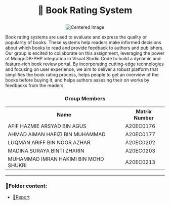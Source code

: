 <h1><p align='center'>📖 Book Rating System</p></h1>
<p align="center">
  <img src="images/books.png" alt="Centered Image">
</p>

<p>Book rating systems are used to evaluate and express the quality or popularity of books. These systems help readers make informed decisions about which books to read and provide feedback to authors and publishers. Our group is excited to collaborate on this assignment, leveraging the power of MongoDB-PHP integration in Visual Studio Code to build a dynamic and feature-rich book review portal. By incorporating cutting-edge technologies and focusing on user experience, we aim to deliver a robust platform that simplifies the book rating process, helps people to get an overview of the books before buying it, and helps authors assesing their on works by feedbacks from the readers. </p>


<h3><p align='center'>Group Members</p></h3>

 <table align='center'>
   <tr>
     <th>Name</th>
     <th>Matrix Number</th>
   </tr>
 
   <tr>
     <td>AFIF HAZMIE ARSYAD BIN AGUS</td>
     <td>A20EC0176</td>
   </tr>
 
   <tr>
     <td>AHMAD AIMAN HAFIZI BIN MUHAMMAD</td>
     <td>A20EC0177</td>
   </tr>
 
   <tr>
     <td>LUQMAN ARIFF BIN NOOR AZHAR</td>
     <td>A20EC0202</td>
   </tr>
 
   <tr>
     <td>MADINA SURAYA BINTI ZHARIN</td>
     <td>A20EC0203</td>
   </tr>
 
   <tr>
     <td>MUHAMMAD IMRAN HAKIMI BIN MOHD SHUKRI</td>
     <td>A20EC0213</td>
   </tr>
 
</table>

---

### 📂Folder content:

* [📖Report](https://github.com/drshahizan/special-topic-data-engineering/blob/main/materials/mongodb/submission/Noctua/report.md)







